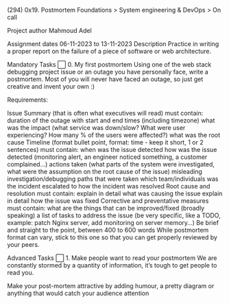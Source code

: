 (294) 0x19. Postmortem Foundations > System engineering & DevOps > On call

Project author Mahmoud Adel

Assignment dates 06-11-2023 to 13-11-2023 Description Practice in writing a proper report on the failure of a piece of software or web architecture.

Mandatory Tasks ⬜ 0. My first postmortem Using one of the web stack debugging project issue or an outage you have personally face, write a postmortem. Most of you will never have faced an outage, so just get creative and invent your own :)

Requirements:

Issue Summary (that is often what executives will read) must contain: duration of the outage with start and end times (including timezone) what was the impact (what service was down/slow? What were user experiencing? How many % of the users were affected?) what was the root cause Timeline (format bullet point, format: time - keep it short, 1 or 2 sentences) must contain: when was the issue detected how was the issue detected (monitoring alert, an engineer noticed something, a customer complained…) actions taken (what parts of the system were investigated, what were the assumption on the root cause of the issue) misleading investigation/debugging paths that were taken which team/individuals was the incident escalated to how the incident was resolved Root cause and resolution must contain: explain in detail what was causing the issue explain in detail how the issue was fixed Corrective and preventative measures must contain: what are the things that can be improved/fixed (broadly speaking) a list of tasks to address the issue (be very specific, like a TODO, example: patch Nginx server, add monitoring on server memory…) Be brief and straight to the point, between 400 to 600 words While postmortem format can vary, stick to this one so that you can get properly reviewed by your peers.

Advanced Tasks ⬜ 1. Make people want to read your postmortem We are constantly stormed by a quantity of information, it’s tough to get people to read you.

Make your post-mortem attractive by adding humour, a pretty diagram or anything that would catch your audience attention
